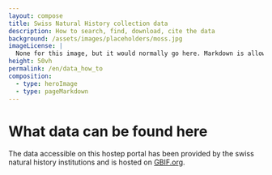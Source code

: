 ```yaml
---
layout: compose
title: Swiss Natural History collection data
description: How to search, find, download, cite the data
background: /assets/images/placeholders/moss.jpg
imageLicense: |
  None for this image, but it would normally go here. Markdown is allowed.
height: 50vh
permalink: /en/data_how_to
composition:
  - type: heroImage
  - type: pageMarkdown
---
```

# What data can be found here

The data accessible on this hostep portal has been provided by the swiss natural history institutions and is hosted on [GBIF.org](https://www.gbif.org/).
